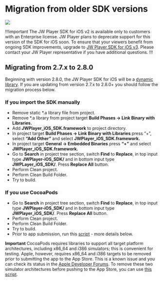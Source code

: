 # Migration from older SDK versions

<img src="https://img.shields.io/badge/%20-iOS%20v2%20DEPRECATED-FFBA43.svg?logo=apple">

!!!important
The JW Player SDK for iOS v2 is available only to customers with an Enterprise license. JW Player plans to deprecate support for this version of the SDK for iOS soon. To ensure that your viewers benefit from ongoing SDK improvements, upgrade to [JW Player SDK for iOS v3](https://developer.jwplayer.com/sdk/ios/docs/developer-guide/). Please contact your JW Player representative if you have additional questions.
!!!

## Migrating from 2.7.x to 2.8.0
Beginning with version 2.8.0, the JW Player SDK for iOS will be a [dynamic library](https://developer.apple.com/library/content/documentation/DeveloperTools/Conceptual/DynamicLibraries/100-Articles/OverviewOfDynamicLibraries.html). If you are updating from version 2.7.x to 2.8.0+ you should follow the migration process below.

### If you import the SDK manually
* Remove static *.a library file from project.
* Remove *.a library from project target **Build Phases -> Link Binary with Libraries.**
* Add **JWPlayer_iOS_SDK.framework** to project directory.
* In project target **Build Phases -> Link Binary with Libraries** press “+”, select **“Add Other”** and select **JWPlayer_iOS_SDK.framework.**
* In project target **General -> Embedded Binaries** press **“+”** and select **JWPlayer_iOS_SDK.framework.**
* Go to **Search** in project tree section, switch **Find** to **Replace**, in top input type **JWPlayer-iOS_SDK/** and in bottom input type **JWPLayer_iOS_SDK/**. Press **Replace All** button.
* Perform Clean project.
* Perform Clean Build Folder.
* Try to build.

### If you use **CocoaPods**
* Go to **Search** in project tree section, switch **Find** to **Replace**, in top input type **JWPlayer-iOS_SDK/** and in bottom input type **JWPlayer_iOS_SDK/**. Press **Replace All** button.
* Perform Clean project.
* Perform Clean Build Folder.
* Try to build.
* Prior to app submission, run this [script](https://stackoverflow.com/questions/42641806/check-and-remove-unsupported-architecture-x86-64-i386-in-ipa-archive) - more details below.

**Important** CocoaPods requires libraries to support all target platform architectures, including x86_64 and i386 simulators; this is convenient for testing. Apple, however, requires x86_64 and i386 targets to be removed prior to submitting the app to the App Store. This is a known issue and you can check its status in the [Apple Developer Forums](https://forums.developer.apple.com/thread/21496). To remove these two simulator architectures before pushing to the App Store, you can use [this script](https://stackoverflow.com/questions/42641806/check-and-remove-unsupported-architecture-x86-64-i386-in-ipa-archive).
